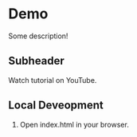 # Demo

Some description!

## Subheader

Watch tutorial on YouTube.

## Local Deveopment

1. Open index.html in your browser.